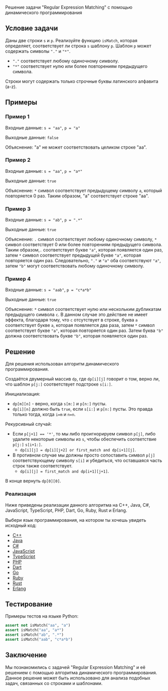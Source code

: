 Решение задачи "Regular Expression Matching" с помощью динамического программирования

## Условие задачи

Даны две строки `s` и `p`. Реализуйте функцию `isMatch`, которая определяет, соответствует ли строка `s` шаблону `p`. Шаблон `p` может содержать символы `"."` и `"*"`.

* `"."` соответствует любому одиночному символу.
* `"*"` соответствует нулю или более повторениям предыдущего символа.

Строки могут содержать только строчные буквы латинского алфавита (a-z).

## Примеры

### Пример 1

Входные данные: `s = "aa"`, `p = "a"`

Выходные данные: `false`

Объяснение: "a" не может соответствовать целиком строке "aa".

### Пример 2

Входные данные: `s = "aa"`, `p = "a*"`

Выходные данные: `true`

Объяснение: `*` символ соответствует предыдущему символу `a`, который повторяется 0 раз. Таким образом, "a" соответствует строке "aa".

### Пример 3

Входные данные: `s = "ab"`, `p = ".*"`

Выходные данные: `true`

Объяснение: `.` символ соответствует любому одиночному символу, `*` символ соответствует 0 или более повторениям предыдущего символа. Таким образом,`.` соответствует букве `"a"`, которая появляется один раз, затем `*` символ соответствует предыдущей букве `"a"`, которая повторяется один раз. Следовательно, `"."` и `"a"` оба соответствуют `"a"`, затем `"b"` могут соответствовать любому одиночному символу.

### Пример 4

Входные данные: `s = "aab"`, `p = "c*a*b"`

Выходные данные: `true`

Объяснение: `*` символ соответствует нулю или нескольким дубликатам предыдущего символа `c`. В данном случае это действие не имеет эффекта, благодаря тому, что `c` отсутствует в строке, буква `a` соответствует букве `a`, которая появляется два раза, затем `*` символ соответствует букве `"a"`, которая повторяется один раз. Затем буква `"b"` должна соответствовать букве `"b"`, которая появляется один раз.

## Решение

Для решения использован алгоритм динамического программирования.

Создаётся двумерный массив `dp`, где `dp[i][j]` говорит о том, верно ли, что шаблон `p[j:]` соответствует подстроке `s[i:]`. 

Инициализация:

* `dp[m][n]` - верно, когда `s[m:]` и `p[n:]` пусты.
* `dp[i][n]` должно быть `true`, если `s[i:]` и `p[n:]` пусты. Это правда только тогда, когда `i=m` и `n=n`.

Рекурсивный случай:

* Если `p[j+1] == '*'`, то мы либо проигнорируем символ `p[j]`, либо удалите некоторые символы из `s`, чтобы обеспечить соответствие `p[j:]`  `s[i+1:]`. 
    * `dp[i][j] = dp[i][j+2] or first_match and dp[i+1][j]`.
* В противном случае мы должны просто сопоставить символ `p[j]` соответствующему символу `s[i]` и убедиться, что оставшаяся часть строк также соответствует. 
    * `dp[i][j] = first_match and dp[i+1][j+1]`.

В конце вернуть `dp[0][0]`.

### Реализация

Ниже приведены реализации данного алгоритма на C++, Java, C#, JavaScript, TypeScript, PHP, Dart, Go, Ruby, Rust и Erlang.

Выбери язык программирования, на котором ты хочешь увидеть исходный код:

- [C++](./is_match.cpp)
- [Java](./is_match.java)
- [C#](./is_match.cs)
- [JavaScript](./is_match.js)
- [TypeScript](./is_match.ts)
- [PHP](./is_match.php)
- [Dart](./is_match.dart)
- [Go](./is_match.go)
- [Ruby](./is_match.rb)
- [Rust](./is_match.rs)
- [Erlang](./is_match.erl)

## Тестирование

Примеры тестов на языке Python:

```python
assert not isMatch("aa", "a")
assert isMatch("aa", "a*")
assert isMatch("ab", ".*")
assert isMatch("aab", "c*a*b")
```

## Заключение

Мы познакомились с задачей "Regular Expression Matching" и её решением с помощью алгоритма динамического программирования. Данное решение может быть использовано для анализа подобных задач, связанных со строками и шаблонами.
